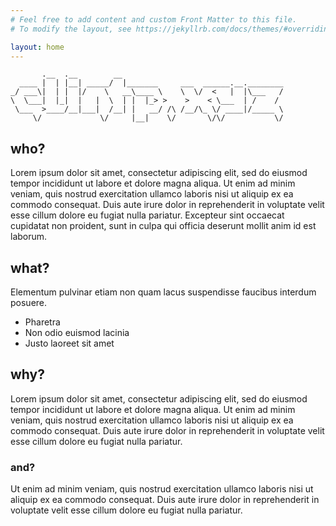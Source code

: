 ```yaml
---
# Feel free to add content and custom Front Matter to this file.
# To modify the layout, see https://jekyllrb.com/docs/themes/#overriding-theme-defaults

layout: home
---
```


```
       .__  .__        __
  ____ |  | |__| _____/  |_______     ___  ______.__.________
_/ ___\|  | |  |/    \   __\____ \    \  \/  <   |  |\___   /
\  \___|  |_|  |   |  \  | |  |_> >    >    < \___  | /    /
 \___  >____/__|___|  /__| |   __/ /\ /__/\_ \/ ____|/_____ \
     \/             \/     |__|    \/       \/\/           \/
```

## who?

Lorem ipsum dolor sit amet, consectetur adipiscing elit, sed do eiusmod tempor incididunt ut labore et dolore magna aliqua. Ut enim ad minim veniam, quis nostrud exercitation ullamco laboris nisi ut aliquip ex ea commodo consequat. Duis aute irure dolor in reprehenderit in voluptate velit esse cillum dolore eu fugiat nulla pariatur. Excepteur sint occaecat cupidatat non proident, sunt in culpa qui officia deserunt mollit anim id est laborum.

## what?

Elementum pulvinar etiam non quam lacus suspendisse faucibus interdum posuere.

* Pharetra
* Non odio euismod lacinia
* Justo laoreet sit amet

## why?

Lorem ipsum dolor sit amet, consectetur adipiscing elit, sed do eiusmod tempor incididunt ut labore et dolore magna aliqua. Ut enim ad minim veniam, quis nostrud exercitation ullamco laboris nisi ut aliquip ex ea commodo consequat. Duis aute irure dolor in reprehenderit in voluptate velit esse cillum dolore eu fugiat nulla pariatur.

### and?

Ut enim ad minim veniam, quis nostrud exercitation ullamco laboris nisi ut aliquip ex ea commodo consequat. Duis aute irure dolor in reprehenderit in voluptate velit esse cillum dolore eu fugiat nulla pariatur.